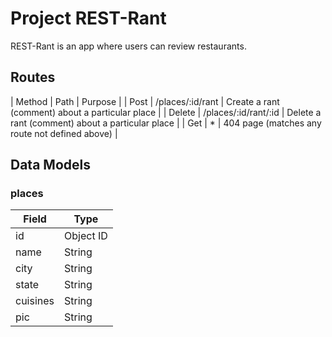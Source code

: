 # Project REST-Rant

REST-Rant is an app where users can review restaurants.

## Routes

| Method | Path | Purpose |
| Post | /places/:id/rant | Create a rant (comment) about a particular place |
| Delete | /places/:id/rant/:id | Delete a rant (comment) about a particular place |
| Get | \* | 404 page (matches any route not defined above) |

## Data Models

### places

| Field    | Type      |
| -------- | --------- |
| id       | Object ID |
| name     | String    |
| city     | String    |
| state    | String    |
| cuisines | String    |
| pic      | String    |
